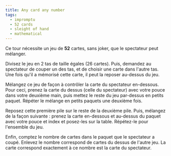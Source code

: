 ```yaml
---
title: Any card any number
tags:
  - impromptu
  - 52 cards
  - sleight of hand
  - mathematical
---
```


Ce tour nécessite un jeu de **52** cartes, sans joker, que le spectateur peut
mélanger.

Divisez le jeu en 2 tas de taille égales (26 cartes). Puis, demandez au
spectateur de couper un des tas, et de choisir une carte dans l'autre tas. Une
fois qu'il a mémorisé cette carte, il peut la reposer au-dessus du jeu.

Mélangez ce jeu de façon à contrôler la carte du spectateur en-dessous. Pour
ceci, prenez la carte du dessus (celle du spectateur) avec votre pouce dans
votre deuxième main, puis mettez le reste du jeu par-dessus en petits paquet.
Répéter le mélange en petits paquets une deuxième fois.

Reposez cette première pile sur le reste de la deuxième pile. Puis, mélangez de
la façon suivante : prenez la carte en-dessous et au-dessus du paquet avec votre
pouce et index et posez-les sur la table. Répétez-le pour l'ensemble du jeu.

Enfin, comptez le nombre de cartes dans le paquet que le spectateur a coupé.
Enlevez le nombre correspond de cartes du dessus de l'autre jeu. La carte
correspond exactement à ce nombre est la carte du spectateur.

